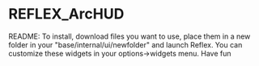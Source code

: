 # REFLEX_ArcHUD

README:
To install, download files you want to use, place them in a new folder in your "base/internal/ui/newfolder" and launch Reflex. 
You can customize these widgets in your options->widgets menu. Have fun
